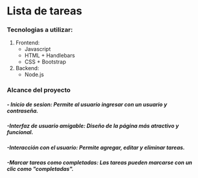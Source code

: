 # Lista de tareas 
### Tecnologias a utilizar:
1. Frontend:
	- Javascript 
	- HTML + Handlebars
	- CSS + Bootstrap
2. Backend: 
	- Node.js

### Alcance del proyecto
##### - Inicio de sesion: Permite al usuario ingresar con un usuario y contraseña.
##### -Interfaz de usuario amigable: Diseño de la página más atractivo y funcional.
##### -Interacción con el usuario: Permite agregar, editar y eliminar tareas.
##### -Marcar tareas como completadas: Las tareas pueden marcarse con un clic como "completadas".
